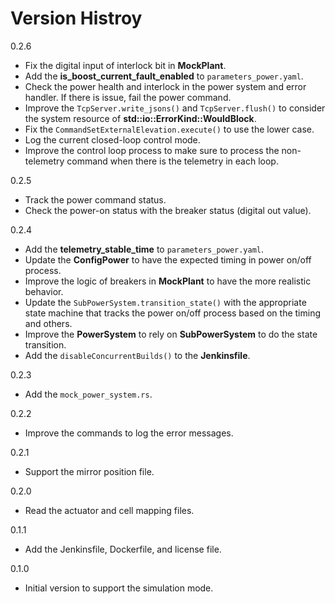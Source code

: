# Version Histroy

0.2.6

- Fix the digital input of interlock bit in **MockPlant**.
- Add the **is_boost_current_fault_enabled** to `parameters_power.yaml`.
- Check the power health and interlock in the power system and error handler.
If there is issue, fail the power command.
- Improve the `TcpServer.write_jsons()` and `TcpServer.flush()` to consider the system resource of **std::io::ErrorKind::WouldBlock**.
- Fix the `CommandSetExternalElevation.execute()` to use the lower case.
- Log the current closed-loop control mode.
- Improve the control loop process to make sure to process the non-telemetry command when there is the telemetry in each loop.

0.2.5

- Track the power command status.
- Check the power-on status with the breaker status (digital out value).

0.2.4

- Add the **telemetry_stable_time** to `parameters_power.yaml`.
- Update the **ConfigPower** to have the expected timing in power on/off process.
- Improve the logic of breakers in **MockPlant** to have the more realistic behavior.
- Update the `SubPowerSystem.transition_state()` with the appropriate state machine that tracks the power on/off process based on the timing and others.
- Improve the **PowerSystem** to rely on **SubPowerSystem** to do the state transition.
- Add the `disableConcurrentBuilds()` to the **Jenkinsfile**.

0.2.3

- Add the `mock_power_system.rs`.

0.2.2

- Improve the commands to log the error messages.

0.2.1

- Support the mirror position file.

0.2.0

- Read the actuator and cell mapping files.

0.1.1

- Add the Jenkinsfile, Dockerfile, and license file.

0.1.0

- Initial version to support the simulation mode.
